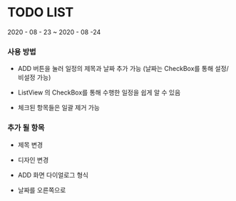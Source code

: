 # TODO LIST
2020 - 08 - 23 ~ 2020 - 08 -24


### 사용 방법

* ADD 버튼을 눌러 일정의 제목과 날짜 추가 가능
  (날짜는 CheckBox를 통해 설정/비설정 가능)

* ListView 의 CheckBox를 통해 수행한 일정을 쉽게 알 수 있음

* 체크된 항목들은 일괄 제거 가능

### 추가 될 항목

* 제목 변경

* 디자인 변경

* ADD 화면 다이얼로그 형식

* 날짜를 오른쪽으로 

